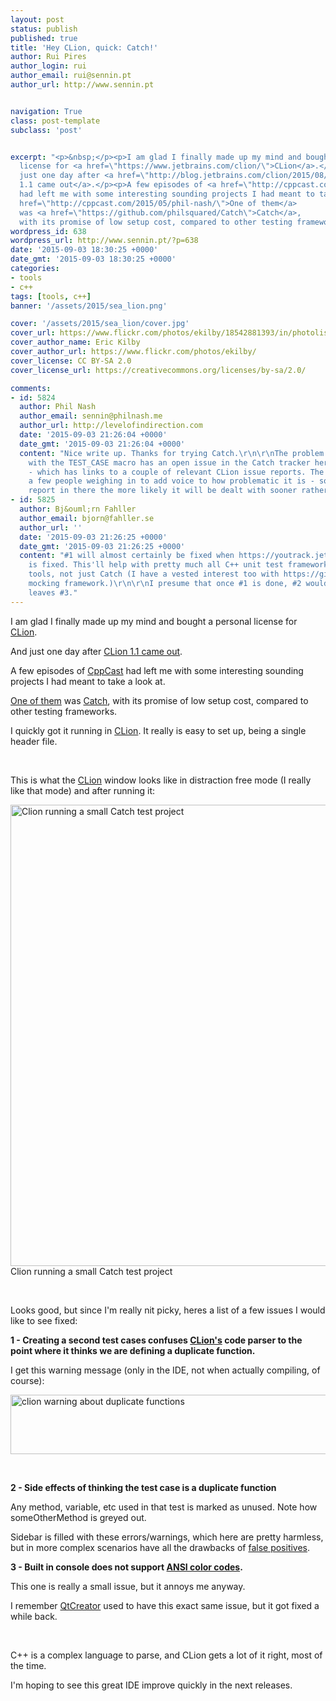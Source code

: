 ```yaml
---
layout: post
status: publish
published: true
title: 'Hey CLion, quick: Catch!'
author: Rui Pires
author_login: rui
author_email: rui@sennin.pt
author_url: http://www.sennin.pt


navigation: True
class: post-template
subclass: 'post'


excerpt: "<p>&nbsp;</p><p>I am glad I finally made up my mind and bought a personal
  license for <a href=\"https://www.jetbrains.com/clion/\">CLion</a>.</p><p>And
  just one day after <a href=\"http://blog.jetbrains.com/clion/2015/08/clion-1-1-released/\">CLion
  1.1 came out</a>.</p><p>A few episodes of <a href=\"http://cppcast.com/\">CppCast</a>
  had left me with some interesting sounding projects I had meant to take a look at.</p><p><a
  href=\"http://cppcast.com/2015/05/phil-nash/\">One of them</a>
  was <a href=\"https://github.com/philsquared/Catch\">Catch</a>,
  with its promise of low setup cost, compared to other testing frameworks.</p>"
wordpress_id: 638
wordpress_url: http://www.sennin.pt/?p=638
date: '2015-09-03 18:30:25 +0000'
date_gmt: '2015-09-03 18:30:25 +0000'
categories:
- tools
- c++
tags: [tools, c++]
banner: '/assets/2015/sea_lion.png'

cover: '/assets/2015/sea_lion/cover.jpg'
cover_url: https://www.flickr.com/photos/ekilby/18542881393/in/photolist-ufz7BB-dby5Fr-dbz92L-dbz7ov-965BLx-96ox67-96jZan-a4GLMh-96oeFq-pT92XA-ecWBVU-bDgXGE-bqY5Ay-9YEWjX-bSbDwa-9YHR5y-9YEWfv-aPkmcV-bzf2KB-9YEWiM-dbz9cC-7t3Cpw-bC39Zj-69xJmL-nc98r8-fbCMgN-na6Gww-dVigAk-dVoT1U-oh41hw-fkyXcg-bVvLRL-o2oCPv-fD6Xt8-ayDv7q-a2N1Zr
cover_author_name: Eric Kilby
cover_author_url: https://www.flickr.com/photos/ekilby/
cover_license: CC BY-SA 2.0
cover_license_url: https://creativecommons.org/licenses/by-sa/2.0/

comments:
- id: 5824
  author: Phil Nash
  author_email: sennin@philnash.me
  author_url: http://levelofindirection.com
  date: '2015-09-03 21:26:04 +0000'
  date_gmt: '2015-09-03 21:26:04 +0000'
  content: "Nice write up. Thanks for trying Catch.\r\n\r\nThe problem you're seeing
    with the TEST_CASE macro has an open issue in the Catch tracker here: https://github.com/philsquared/Catch/issues/484
    - which has links to a couple of relevant CLion issue reports. The first one has
    a few people weighing in to add voice to how problematic it is - so the more people
    report in there the more likely it will be dealt with sooner rather than later!\r\n\r\nRegards,\r\n\r\n[)o\r\nIhIL.."
- id: 5825
  author: Bj&ouml;rn Fahller
  author_email: bjorn@fahller.se
  author_url: ''
  date: '2015-09-03 21:26:25 +0000'
  date_gmt: '2015-09-03 21:26:25 +0000'
  content: "#1 will almost certainly be fixed when https://youtrack.jetbrains.com/issue/CPP-2801
    is fixed. This'll help with pretty much all C++ unit test frameworks and similar
    tools, not just Catch (I have a vested interest too with https://github.com/rollbear/trompeloeil
    mocking framework.)\r\n\r\nI presume that once #1 is done, #2 would go as well.\r\n\r\nThis
    leaves #3."
---
```

<p>I am glad I finally made up my mind and bought a personal license for <a href="https://www.jetbrains.com/clion/">CLion</a>.</p>
<p>And just one day after <a href="http://blog.jetbrains.com/clion/2015/08/clion-1-1-released/">CLion 1.1 came out</a>.</p>
<p>A few episodes of <a href="http://cppcast.com/">CppCast</a> had left me with some interesting sounding projects I had meant to take a look at.</p>
<p><a href="http://cppcast.com/2015/05/phil-nash/">One of them</a> was <a href="https://github.com/philsquared/Catch">Catch</a>, with its promise of low setup cost, compared to other testing frameworks.<a id="more"></a><a id="more-638"></a></p>
<p>I quickly got it running in <a href="https://www.jetbrains.com/clion/">CLion</a>. It really is easy to set up, being a single header file.</p>
<p>&nbsp;</p>
<p>This is what the <a href="https://www.jetbrains.com/clion/">CLion</a> window looks like in distraction free mode (I really like that mode) and after running it:</p>
<p><img src="{{ site.baseurl }}/assets/2015/clion_and_catch.png" alt="Clion running a small Catch test project" width="598" height="738" /><br/> Clion running a small Catch test project</p>
<p>&nbsp;</p>
<p>Looks good, but since I'm really nit picky, heres a list of a few issues I would like to see fixed:</p>
<p><strong>1 - Creating a second test cases confuses <a href="https://www.jetbrains.com/clion/">CLion's</a> code parser to the point where it thinks we are defining a duplicate function.</strong></p>
<p>I get this warning message (only in the IDE, not when actually compiling, of course):</p>
<p><img src="{{ site.baseurl }}/assets/2015/clion_warning_1.png" alt="clion warning about duplicate functions" width="506" height="95" /></p>
<p>&nbsp;</p>
<p><strong>2 - Side effects of thinking the test case is a duplicate function</strong></p>
<p>Any method, variable, etc used in that test is marked as unused. Note how someOtherMethod is greyed out.</p>
<p>Sidebar is filled with these errors/warnings, which here are pretty harmless, but in more complex scenarios have all the drawbacks of <a href="https://en.wikipedia.org/wiki/False_positives_and_false_negatives#False_positive_error">false positives</a>.</p>
<p><strong>3 - Built in console does not support <a href="https://en.wikipedia.org/wiki/ANSI_escape_code">ANSI color codes</a>.</strong></p>
<p>This one is really a small issue, but it annoys me anyway.</p>
<p>I remember <a href="http://www.qt.io/ide/">QtCreator</a> used to have this exact same issue, but it got fixed a while back.</p>
<p>&nbsp;</p>
<p>C++ is a complex language to parse, and CLion gets a lot of it&nbsp;right, most of the time.</p>
<p>I'm hoping to see this great IDE improve quickly in the next releases.</p>
